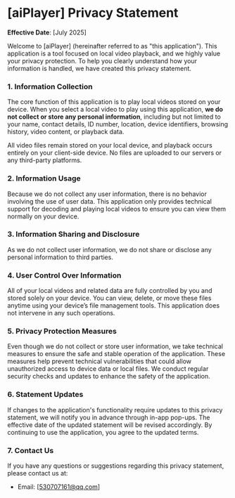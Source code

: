 # [aiPlayer] Privacy Statement

**Effective Date**: [July 2025]

Welcome to [aiPlayer] (hereinafter referred to as "this application"). This application is a tool focused on local video playback, and we highly value your privacy protection. To help you clearly understand how your information is handled, we have created this privacy statement.

### 1. Information Collection

The core function of this application is to play local videos stored on your device. When you select a local video to play using this application, **we do not collect or store any personal information**, including but not limited to your name, contact details, ID number, location, device identifiers, browsing history, video content, or playback data.

All video files remain stored on your local device, and playback occurs entirely on your client-side device. No files are uploaded to our servers or any third-party platforms.

### 2. Information Usage

Because we do not collect any user information, there is no behavior involving the use of user data. This application only provides technical support for decoding and playing local videos to ensure you can view them normally on your device.

### 3. Information Sharing and Disclosure

As we do not collect user information, we do not share or disclose any personal information to third parties.

### 4. User Control Over Information

All of your local videos and related data are fully controlled by you and stored solely on your device. You can view, delete, or move these files anytime using your device’s file management tools. This application does not intervene in any such operations.

### 5. Privacy Protection Measures

Even though we do not collect or store user information, we take technical measures to ensure the safe and stable operation of the application. These measures help prevent technical vulnerabilities that could allow unauthorized access to device data or local files. We conduct regular security checks and updates to enhance the safety of the application.

### 6. Statement Updates

If changes to the application's functionality require updates to this privacy statement, we will notify you in advance through in-app pop-ups. The effective date of the updated statement will be revised accordingly. By continuing to use the application, you agree to the updated terms.

### 7. Contact Us

If you have any questions or suggestions regarding this privacy statement, please contact us at:

- Email: [530707161@qq.com]